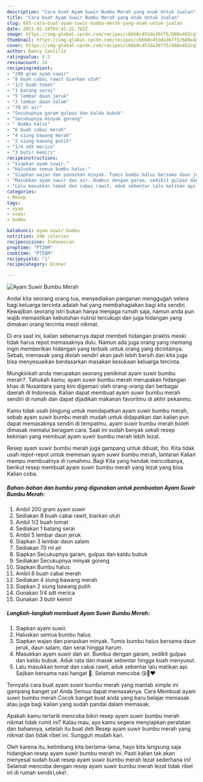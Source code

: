 ```yaml
---
description: "Cara buat Ayam Suwir Bumbu Merah yang enak Untuk Jualan"
title: "Cara buat Ayam Suwir Bumbu Merah yang enak Untuk Jualan"
slug: 665-cara-buat-ayam-suwir-bumbu-merah-yang-enak-untuk-jualan
date: 2021-02-18T03:41:21.702Z
image: https://img-global.cpcdn.com/recipes/cbbb0c453da36ff5/680x482cq70/ayam-suwir-bumbu-merah-foto-resep-utama.jpg
thumbnail: https://img-global.cpcdn.com/recipes/cbbb0c453da36ff5/680x482cq70/ayam-suwir-bumbu-merah-foto-resep-utama.jpg
cover: https://img-global.cpcdn.com/recipes/cbbb0c453da36ff5/680x482cq70/ayam-suwir-bumbu-merah-foto-resep-utama.jpg
author: Nancy Castillo
ratingvalue: 4.2
reviewcount: 14
recipeingredient:
- "200 gram ayam suwir"
- "8 buah cabai rawit biarkan utuh"
- "1/2 buah tomat"
- "1 batang serai"
- "5 lembar daun jeruk"
- "3 lembar daun salam"
- "70 ml air"
- "Secukupnya garam gulpas dan kaldu bubuk"
- "Secukupnya minyak goreng"
- " Bumbu halus"
- "6 buah cabai merah"
- "4 siung bawang merah"
- "2 siung bawang putih"
- "1/4 sdt merica"
- "3 butir kemiri"
recipeinstructions:
- "Siapkan ayam suwir."
- "Haluskan semua bumbu halus."
- "Siapkan wajan dan panaskan minyak. Tumis bumbu halus bersama daun jeruk, daun salam, dan serai hingga harum."
- "Masukkan ayam suwir dan air. Bumbui dengan garam, sedikit gulpas dan kaldu bubuk. Aduk rata dan masak sebentar hingga kuah menyusut."
- "Lalu masukkan tomat dan cabai rawit, aduk sebentar lalu matikan api. Sajikan bersama nasi hangat 🥰. Selamat mencoba 😘🙏❤️"
categories:
- Resep
tags:
- ayam
- suwir
- bumbu

katakunci: ayam suwir bumbu 
nutrition: 240 calories
recipecuisine: Indonesian
preptime: "PT20M"
cooktime: "PT58M"
recipeyield: "1"
recipecategory: Dinner

---
```



![Ayam Suwir Bumbu Merah](https://img-global.cpcdn.com/recipes/cbbb0c453da36ff5/680x482cq70/ayam-suwir-bumbu-merah-foto-resep-utama.jpg)

Andai kita seorang orang tua, menyediakan panganan menggugah selera bagi keluarga tercinta adalah hal yang membahagiakan bagi kita sendiri. Kewajiban seorang istri bukan hanya menjaga rumah saja, namun anda pun wajib memastikan kebutuhan nutrisi tercukupi dan juga hidangan yang dimakan orang tercinta mesti nikmat.

Di era  saat ini, kalian sebenarnya dapat membeli hidangan praktis meski tidak harus repot memasaknya dulu. Namun ada juga orang yang memang ingin memberikan hidangan yang terbaik untuk orang yang dicintainya. Sebab, memasak yang diolah sendiri akan jauh lebih bersih dan kita juga bisa menyesuaikan berdasarkan masakan kesukaan keluarga tercinta. 



Mungkinkah anda merupakan seorang penikmat ayam suwir bumbu merah?. Tahukah kamu, ayam suwir bumbu merah merupakan hidangan khas di Nusantara yang kini digemari oleh orang-orang dari berbagai daerah di Indonesia. Kalian dapat membuat ayam suwir bumbu merah sendiri di rumah dan dapat dijadikan makanan favoritmu di akhir pekanmu.

Kamu tidak usah bingung untuk mendapatkan ayam suwir bumbu merah, sebab ayam suwir bumbu merah mudah untuk didapatkan dan kalian pun dapat memasaknya sendiri di tempatmu. ayam suwir bumbu merah boleh dimasak memalui beragam cara. Saat ini sudah banyak sekali resep kekinian yang membuat ayam suwir bumbu merah lebih lezat.

Resep ayam suwir bumbu merah juga gampang untuk dibuat, lho. Kita tidak usah repot-repot untuk memesan ayam suwir bumbu merah, lantaran Kalian mampu membuatnya di rumahmu. Bagi Kita yang hendak mencobanya, berikut resep membuat ayam suwir bumbu merah yang lezat yang bisa Kalian coba.

<!--inarticleads1-->

##### Bahan-bahan dan bumbu yang digunakan untuk pembuatan Ayam Suwir Bumbu Merah:

1. Ambil 200 gram ayam suwir
1. Sediakan 8 buah cabai rawit, biarkan utuh
1. Ambil 1/2 buah tomat
1. Sediakan 1 batang serai
1. Ambil 5 lembar daun jeruk
1. Siapkan 3 lembar daun salam
1. Sediakan 70 ml air
1. Siapkan Secukupnya garam, gulpas dan kaldu bubuk
1. Sediakan Secukupnya minyak goreng
1. Siapkan  Bumbu halus:
1. Ambil 6 buah cabai merah
1. Sediakan 4 siung bawang merah
1. Siapkan 2 siung bawang putih
1. Gunakan 1/4 sdt merica
1. Gunakan 3 butir kemiri




<!--inarticleads2-->

##### Langkah-langkah membuat Ayam Suwir Bumbu Merah:

1. Siapkan ayam suwir.
1. Haluskan semua bumbu halus.
1. Siapkan wajan dan panaskan minyak. Tumis bumbu halus bersama daun jeruk, daun salam, dan serai hingga harum.
1. Masukkan ayam suwir dan air. Bumbui dengan garam, sedikit gulpas dan kaldu bubuk. Aduk rata dan masak sebentar hingga kuah menyusut.
1. Lalu masukkan tomat dan cabai rawit, aduk sebentar lalu matikan api. Sajikan bersama nasi hangat 🥰. Selamat mencoba 😘🙏❤️




Ternyata cara buat ayam suwir bumbu merah yang mantab simple ini gampang banget ya! Anda Semua dapat memasaknya. Cara Membuat ayam suwir bumbu merah Cocok banget buat anda yang baru belajar memasak atau juga bagi kalian yang sudah pandai dalam memasak.

Apakah kamu tertarik mencoba bikin resep ayam suwir bumbu merah nikmat tidak rumit ini? Kalau mau, ayo kamu segera menyiapkan peralatan dan bahannya, setelah itu buat deh Resep ayam suwir bumbu merah yang nikmat dan tidak ribet ini. Sungguh mudah kan. 

Oleh karena itu, ketimbang kita berlama-lama, hayo kita langsung saja hidangkan resep ayam suwir bumbu merah ini. Pasti kalian tak akan menyesal sudah buat resep ayam suwir bumbu merah lezat sederhana ini! Selamat mencoba dengan resep ayam suwir bumbu merah lezat tidak ribet ini di rumah sendiri,oke!.

